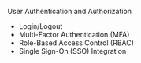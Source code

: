 User Authentication and Authorization

- Login/Logout
- Multi-Factor Authentication (MFA)
- Role-Based Access Control (RBAC)
- Single Sign-On (SSO) Integration
